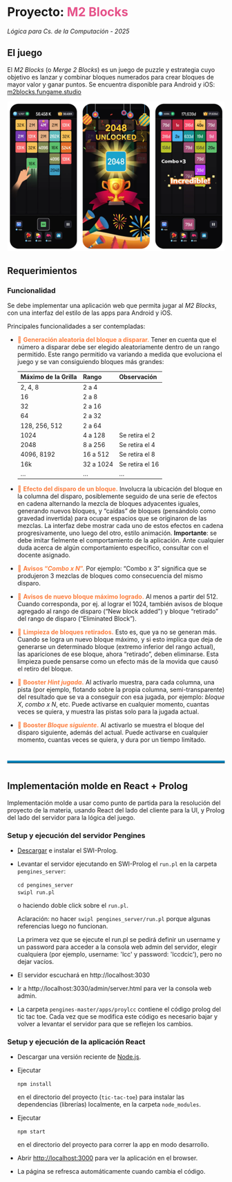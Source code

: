 # Proyecto: <span style="color:#e6538a">M2 Blocks</span>
*Lógica para Cs. de la Computación - 2025*

## El juego
El *M2 Blocks* (o *Merge 2 Blocks*) es un juego de puzzle y estrategia cuyo objetivo es lanzar y combinar bloques numerados para crear bloques de mayor valor y ganar puntos. Se encuentra disponible para Android y iOS: [m2blocks.fungame.studio](https://m2blocks.fungame.studio)

![Captura del juego M2 Blocks](/docs/images/m2blocks-game-screenshot.png)

## Requerimientos
### Funcionalidad
Se debe implementar una aplicación web que permita jugar al *M2 Blocks*, con una interfaz del estilo de las apps para Android y iOS. 

Principales funcionalidades a ser contempladas:

- <span style="color:#fc7f40">📌 **Generación aleatoria del bloque a disparar.**</span> Tener en cuenta que el número a disparar debe ser elegido aleatoriamente dentro de un rango permitido. Este rango permitido va variando a medida que evoluciona el juego y se van consiguiendo bloques más grandes:

  | **Máximo de la Grilla** | **Rango**       | **Observación**          |
  |-------------------------|-----------------|--------------------------|
  | 2, 4, 8                 | 2 a 4           |                          |
  | 16                      | 2 a 8           |                          |
  | 32                      | 2 a 16          |                          |
  | 64                      | 2 a 32          |                          |
  | 128, 256, 512           | 2 a 64          |                          |
  | 1024                    | 4 a 128         | Se retira el 2           |
  | 2048                    | 8 a 256         | Se retira el 4           |
  | 4096, 8192              | 16 a 512        | Se retira el 8           |
  | 16k                     | 32 a 1024       | Se retira el 16          |
  | …                       | …               | …                        |

- <span style="color:#fc7f40">📌  **Efecto del disparo de un bloque.**</span> Involucra la ubicación del bloque en la columna del disparo, posiblemente seguido de una serie de efectos en cadena alternando la mezcla de bloques adyacentes iguales, generando nuevos bloques, y “caídas” de bloques (pensándolo como gravedad invertida) para ocupar espacios que se originaron de las mezclas. La interfaz debe mostrar cada uno de estos efectos en cadena progresivamente, uno luego del otro, estilo animación. **Importante**: se debe imitar fielmente el comportamiento de la aplicación. Ante cualquier duda acerca de algún comportamiento específico, consultar con el docente asignado.
- <span style="color:#fc7f40">📌  **Avisos “*Combo x N*”.**</span> Por ejemplo: “Combo x 3” significa que se produjeron 3 mezclas de bloques como consecuencia del mismo disparo.
- <span style="color:#fc7f40">📌  **Avisos de nuevo bloque máximo logrado.**</span> Al menos a partir del 512. Cuando corresponda, por ej. al lograr el 1024, también avisos de bloque agregado al rango de disparo (“New block added”) y bloque “retirado” del rango de disparo (“Eliminated Block”).
- <span style="color:#fc7f40">📌  **Limpieza de bloques retirados.**</span> Esto es, que ya no se generan más. Cuando se logra un nuevo bloque máximo, y si esto implica que deja de generarse un determinado bloque (extremo inferior del rango actual), las apariciones de ese bloque, ahora “retirado”, deben eliminarse. Esta limpieza puede pensarse como un efecto más de la movida que causó el retiro del bloque.
- <span style="color:#fc7f40">📌  **Booster *Hint jugada*.**</span> Al activarlo muestra, para cada columna, una pista (por ejemplo, flotando sobre la propia columna, semi-transparente) del resultado que se va a conseguir con esa jugada, por ejemplo: *bloque X*, *combo x N*, etc. Puede activarse en cualquier momento, cuantas veces se quiera, y muestra las pistas solo para la jugada actual.
- <span style="color:#fc7f40">📌  **Booster *Bloque siguiente*.**</span> Al activarlo se muestra el bloque del disparo siguiente, además del actual. Puede activarse en cualquier momento, cuantas veces se quiera, y dura por un tiempo limitado.

<hr style="border-top:5px solid #0083bb; border-bottom: 0; margin: 40px 0;"/>

## Implementación molde en React + Prolog

Implementación molde a usar como punto de partida para la resolución del proyecto de la materia, usando React del lado del cliente para la UI, y Prolog del lado del servidor para la lógica del juego.

### Setup y ejecución del servidor Pengines
- [Descargar](https://www.swi-prolog.org/Download.html) e instalar el SWI-Prolog.

- Levantar el servidor ejecutando en SWI-Prolog el `run.pl` en la carpeta `pengines_server`: 

  `cd pengines_server`\
  `swipl run.pl`
  
  o haciendo doble click sobre el `run.pl`.

  Aclaración: no hacer `swipl pengines_server/run.pl` porque algunas referencias luego no funcionan.

  La primera vez que se ejecute el run.pl se pedirá definir un username y un password para acceder a la consola web admin del servidor, elegir cualquiera (por ejemplo, username: 'lcc' y password: 'lccdcic'), pero no dejar vacíos.

- El servidor escuchará en http://localhost:3030

- Ir a http://localhost:3030/admin/server.html para ver la consola web admin.

- La carpeta `pengines-master/apps/proylcc` contiene el código prolog del tic tac toe. Cada vez que se modifica este código es necesario bajar y volver a levantar el servidor para que se reflejen los cambios.

### Setup y ejecución de la aplicación React

- Descargar una versión reciente de [Node.js](https://nodejs.org/en/).

- Ejecutar 

  `npm install` 

  en el directorio del proyecto (`tic-tac-toe`) para instalar las dependencias (librerías)
localmente, en la carpeta `node_modules`.

- Ejecutar

    `npm start`

    en el directorio del proyecto para correr la app en modo desarrollo.

- Abrir [http://localhost:3000](http://localhost:3000) para ver la aplicación en el browser.

- La página se refresca automáticamente cuando cambia el código.
